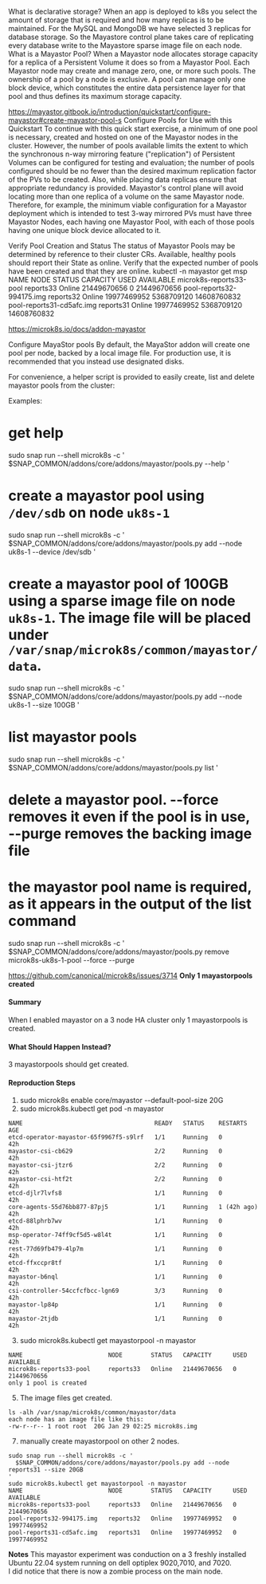 What is declarative storage?
When an app is deployed to k8s you select the amount of storage that is required and how many replicas is to be maintained.  For the MySQL and MongoDB we have selected 3 replicas for database storage. So the Mayastore control plane takes care of replicating every database write to the Mayastore sparse image file on each node.
What is a Mayastor Pool?
When a Mayastor node allocates storage capacity for a replica of a Persistent Volume it does so from a Mayastor Pool. Each Mayastor node may create and manage zero, one, or more such pools. The ownership of a pool by a node is exclusive. A pool can manage only one block device, which constitutes the entire data persistence layer for that pool and thus defines its maximum storage capacity.

https://mayastor.gitbook.io/introduction/quickstart/configure-mayastor#create-mayastor-pool-s
Configure Pools for Use with this Quickstart
To continue with this quick start exercise, a minimum of one pool is necessary, created and hosted on one of the Mayastor nodes in the cluster. However, the number of pools available limits the extent to which the synchronous n-way mirroring feature ("replication") of Persistent Volumes can be configured for testing and evaluation; the number of pools configured should be no fewer than the desired maximum replication factor of the PVs to be created. Also, while placing data replicas ensure that appropriate redundancy is provided. Mayastor's control plane will avoid locating more than one replica of a volume on the same Mayastor node. Therefore, for example, the minimum viable configuration for a Mayastor deployment which is intended to test 3-way mirrored PVs must have three Mayastor Nodes, each having one Mayastor Pool, with each of those pools having one unique block device allocated to it.

Verify Pool Creation and Status
The status of Mayastor Pools may be determined by reference to their cluster CRs. Available, healthy pools should report their State as online. Verify that the expected number of pools have been created and that they are online.
kubectl -n mayastor get msp
NAME                        NODE        STATUS   CAPACITY      USED         AVAILABLE
microk8s-reports33-pool     reports33   Online   21449670656   0            21449670656
pool-reports32-994175.img   reports32   Online   19977469952   5368709120   14608760832
pool-reports31-cd5afc.img   reports31   Online   19977469952   5368709120   14608760832

https://microk8s.io/docs/addon-mayastor

Configure MayaStor pools
By default, the MayaStor addon will create one pool per node, backed by a local image file. For production use, it is recommended that you instead use designated disks.

For convenience, a helper script is provided to easily create, list and delete mayastor pools from the cluster:

Examples:

# get help
sudo snap run --shell microk8s -c '
  $SNAP_COMMON/addons/core/addons/mayastor/pools.py --help
'

# create a mayastor pool using `/dev/sdb` on node `uk8s-1`
sudo snap run --shell microk8s -c '
  $SNAP_COMMON/addons/core/addons/mayastor/pools.py add --node uk8s-1 --device /dev/sdb
'

# create a mayastor pool of 100GB using a sparse image file on node `uk8s-1`. The image file will be placed under `/var/snap/microk8s/common/mayastor/data`.
sudo snap run --shell microk8s -c '
  $SNAP_COMMON/addons/core/addons/mayastor/pools.py add --node uk8s-1 --size 100GB
'

# list mayastor pools
sudo snap run --shell microk8s -c '
  $SNAP_COMMON/addons/core/addons/mayastor/pools.py list
'

# delete a mayastor pool. --force removes it even if the pool is in use, --purge removes the backing image file
# the mayastor pool name is required, as it appears in the output of the list command
sudo snap run --shell microk8s -c '
  $SNAP_COMMON/addons/core/addons/mayastor/pools.py remove microk8s-uk8s-1-pool --force --purge


https://github.com/canonical/microk8s/issues/3714
**Only 1 mayastorpools created**

#### Summary
When I enabled mayastor on a 3 node HA cluster only 1 mayastorpools is created.  
#### What Should Happen Instead?
3 mayastorpools should get created.  
#### Reproduction Steps
1. sudo microk8s enable core/mayastor --default-pool-size 20G
2. sudo microk8s.kubectl get pod -n mayastor 
```
NAME                                     READY   STATUS    RESTARTS      AGE
etcd-operator-mayastor-65f9967f5-s9lrf   1/1     Running   0             42h
mayastor-csi-cb629                       2/2     Running   0             42h
mayastor-csi-jtzr6                       2/2     Running   0             42h
mayastor-csi-htf2t                       2/2     Running   0             42h
etcd-djlr7lvfs8                          1/1     Running   0             42h
core-agents-55d76bb877-87pj5             1/1     Running   1 (42h ago)   42h
etcd-88lphrb7wv                          1/1     Running   0             42h
msp-operator-74ff9cf5d5-w8l4t            1/1     Running   0             42h
rest-77d69fb479-4lp7m                    1/1     Running   0             42h
etcd-ffxccpr8tf                          1/1     Running   0             42h
mayastor-b6nql                           1/1     Running   0             42h
csi-controller-54ccfcfbcc-lgn69          3/3     Running   0             42h
mayastor-lp84p                           1/1     Running   0             42h
mayastor-2tjdb                           1/1     Running   0             42h
```
3. sudo microk8s.kubectl get mayastorpool -n mayastor  
```
NAME                        NODE        STATUS   CAPACITY      USED   AVAILABLE  
microk8s-reports33-pool     reports33   Online   21449670656   0      21449670656  
only 1 pool is created
```
5. The image files get created.  
```
ls -alh /var/snap/microk8s/common/mayastor/data
each node has an image file like this:
-rw-r--r-- 1 root root  20G Jan 29 02:25 microk8s.img
```
7. manually create mayastorpool on other 2 nodes.
```
sudo snap run --shell microk8s -c '
  $SNAP_COMMON/addons/core/addons/mayastor/pools.py add --node reports31 --size 20GB
'
sudo microk8s.kubectl get mayastorpool -n mayastor
NAME                        NODE        STATUS   CAPACITY      USED   AVAILABLE
microk8s-reports33-pool     reports33   Online   21449670656   0      21449670656
pool-reports32-994175.img   reports32   Online   19977469952   0      19977469952
pool-reports31-cd5afc.img   reports31   Online   19977469952   0      19977469952
```

**Notes**
This mayastor experiment was conduction on a 3 freshly installed Ubuntu 22.04 system running on dell optiplex 9020,7010, and 7020.  
I did notice that there is now a zombie process on the main node.  

